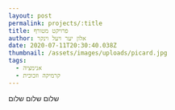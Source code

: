 ```yaml
---
layout: post
permalink: projects/:title
title: פרויקט מטורף
author: אלון יער ויעל וינקר
date: 2020-07-11T20:30:40.038Z
thumbnail: /assets/images/uploads/picard.jpg
tags:
  - אנימציה
  - קרמיקה וזכוכית
---
```


שלום שלום שלום
